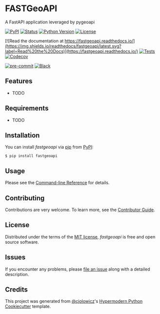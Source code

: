 # FASTGeoAPI
A FastAPI application leveraged by pygeoapi

[![PyPI](https://img.shields.io/pypi/v/fastgeoapi.svg)](https://pypi.org/project/fastgeoapi/)
[![Status](https://img.shields.io/pypi/status/fastgeoapi.svg)](https://pypi.org/project/fastgeoapi/)
[![Python Version](https://img.shields.io/pypi/pyversions/fastgeoapi)](https://pypi.org/project/fastgeoapi)
[![License](https://img.shields.io/pypi/l/fastgeoapi)](https://opensource.org/licenses/MIT)

[![Read the documentation at https://fastgeoapi.readthedocs.io/](https://img.shields.io/readthedocs/fastgeoapi/latest.svg?label=Read%20the%20Docs)](https://fastgeoapi.readthedocs.io/)
[![Tests](https://github.com/geobeyond/fastgeoapi/workflows/Tests/badge.svg)](https://github.com/geobeyond/fastgeoapi/actions?workflow=Tests)
[![Codecov](https://codecov.io/gh/geobeyond/fastgeoapi/branch/main/graph/badge.svg)](https://codecov.io/gh/geobeyond/fastgeoapi)

[![pre-commit](https://img.shields.io/badge/pre--commit-enabled-brightgreen?logo=pre-commit&logoColor=white)](https://github.com/pre-commit/pre-commit)
[![Black](https://img.shields.io/badge/code%20style-black-000000.svg)](https://github.com/psf/black)

## Features

- TODO

## Requirements

- TODO

## Installation

You can install _fastgeoapi_ via [pip](https://pip.pypa.io/) from
[PyPI](https://pypi.org/):

```console
$ pip install fastgeoapi
```

## Usage

Please see the [Command-line
Reference](https://fastgeoapi.readthedocs.io/en/latest/usage.html) for
details.

## Contributing

Contributions are very welcome. To learn more, see the [Contributor
Guide](CONTRIBUTING.rst).

## License

Distributed under the terms of the [MIT
license](https://opensource.org/licenses/MIT), _fastgeoapi_ is free and
open source software.

## Issues

If you encounter any problems, please [file an
issue](https://github.com/geobeyond/fastgeoapi/issues) along with a
detailed description.

## Credits

This project was generated from
[\@cjolowicz](https://github.com/cjolowicz)\'s [Hypermodern Python
Cookiecutter](https://github.com/cjolowicz/cookiecutter-hypermodern-python)
template.
